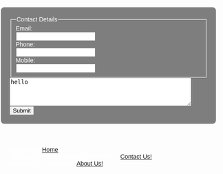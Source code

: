 <html lang="en">
<head>
    <meta charset="UTF-8">
    <meta name="viewport" content="width=device-width, initial-scale=1.0">
    <title>Contact Us</title>
    <style>
        body {
            font-family: Arial, sans-serif;
            margin: 0;
            padding: 0;
            background-image: url('2690293634_8557a484b1_b.jpg');
            background-size: cover;
            background-position: center;
            color: white;
        }
        .container {
            max-width: 800px;
            margin: 50px auto;
            padding: 20px;
            background-color: rgba(0, 0, 0, 0.5); /* Adjust the transparency as needed */
            border: 2px solid white; /* Add a border with white color */
            border-radius: 10px;
            box-shadow: 0 0 20px rgba(255, 255, 255, 0.3); /* Add a subtle shadow */
        }
    </style>
</head>
<body>

<div class="container">
    <fieldset>
        <legend>Contact Details</legend>
        <label>Email:<br />
            <input type="text" name="email" /></label>
        <br />
        <label> Phone:<br />
            <input type="text" name="telephone" /></label>
        <br />
        <label>Mobile:<br />
            <input type="text" name="mobile" /></label>
    </fieldset>
    <textarea id="message" name="message" rows="4" cols="50">hello</textarea><br>
    <button type="submit">Submit</button>
</div>

<ul>
    <li>Home Page<a href="https://kenzie-nice.github.io/Losingtrack_of_theseSites.io/">Home</a></li>
    <li>Any Questions, comments, or concerns? <a href="https://kenzie-nice.github.io/Contact-Page.io/">Contact Us!</a></li>
    <li> Interested in our origin?! <a href="https://kenzie-nice.github.io/About-us.io/">About Us!</a></li>
</ul>

</body>
</html>
